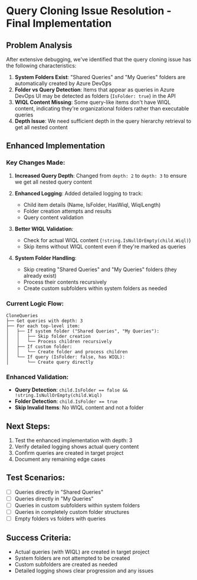 # Query Cloning Issue Resolution - Final Implementation

## Problem Analysis
After extensive debugging, we've identified that the query cloning issue has the following characteristics:

1. **System Folders Exist**: "Shared Queries" and "My Queries" folders are automatically created by Azure DevOps
2. **Folder vs Query Detection**: Items that appear as queries in Azure DevOps UI may be detected as folders (`IsFolder: true`) in the API
3. **WIQL Content Missing**: Some query-like items don't have WIQL content, indicating they're organizational folders rather than executable queries
4. **Depth Issue**: We need sufficient depth in the query hierarchy retrieval to get all nested content

## Enhanced Implementation

### Key Changes Made:

1. **Increased Query Depth**: Changed from `depth: 2` to `depth: 3` to ensure we get all nested query content
2. **Enhanced Logging**: Added detailed logging to track:
   - Child item details (Name, IsFolder, HasWiql, WiqlLength)
   - Folder creation attempts and results
   - Query content validation

3. **Better WIQL Validation**: 
   - Check for actual WIQL content (`!string.IsNullOrEmpty(child.Wiql)`)
   - Skip items without WIQL content even if they're marked as queries

4. **System Folder Handling**: 
   - Skip creating "Shared Queries" and "My Queries" folders (they already exist)
   - Process their contents recursively
   - Create custom subfolders within system folders as needed

### Current Logic Flow:

```
CloneQueries
├── Get queries with depth: 3
├── For each top-level item:
│   ├── If system folder ("Shared Queries", "My Queries"):
│   │   ├── Skip folder creation
│   │   └── Process children recursively
│   ├── If custom folder:
│   │   └── Create folder and process children
│   └── If query (IsFolder: false, has WIQL):
│       └── Create query directly
```

### Enhanced Validation:
- **Query Detection**: `child.IsFolder == false && !string.IsNullOrEmpty(child.Wiql)`
- **Folder Detection**: `child.IsFolder == true`
- **Skip Invalid Items**: No WIQL content and not a folder

## Next Steps:
1. Test the enhanced implementation with depth: 3
2. Verify detailed logging shows actual query content
3. Confirm queries are created in target project
4. Document any remaining edge cases

## Test Scenarios:
- [ ] Queries directly in "Shared Queries"
- [ ] Queries directly in "My Queries"  
- [ ] Queries in custom subfolders within system folders
- [ ] Queries in completely custom folder structures
- [ ] Empty folders vs folders with queries

## Success Criteria:
- Actual queries (with WIQL) are created in target project
- System folders are not attempted to be created
- Custom subfolders are created as needed
- Detailed logging shows clear progression and any issues
